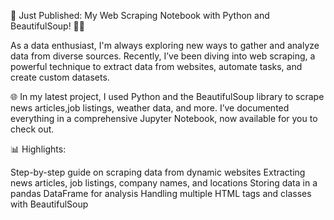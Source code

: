 🚀 Just Published: My Web Scraping Notebook with Python and BeautifulSoup! 🐍📄

As a data enthusiast, I'm always exploring new ways to gather and analyze data from diverse sources. Recently, I’ve been diving into web scraping, a powerful technique to extract data from websites, automate tasks, and create custom datasets.

🌐 In my latest project, I used Python and the BeautifulSoup library to scrape news articles,job listings, weather data, and more. I’ve documented everything in a comprehensive Jupyter Notebook, now available for you to check out.

📊 Highlights:

Step-by-step guide on scraping data from dynamic websites
Extracting news articles, job listings, company names, and locations
Storing data in a pandas DataFrame for analysis
Handling multiple HTML tags and classes with BeautifulSoup
